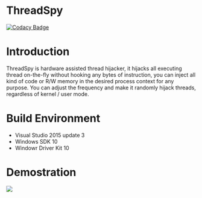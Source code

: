 # ThreadSpy

[![Codacy Badge](https://api.codacy.com/project/badge/Grade/4df8791202a94e6aa6a8c678816230ab)](https://app.codacy.com/gh/Kelvinhack/ThreadSpy?utm_source=github.com&utm_medium=referral&utm_content=Kelvinhack/ThreadSpy&utm_campaign=Badge_Grade)

# Introduction
ThreadSpy is hardware assisted thread hijacker, it hijacks all executing thread on-the-fly without hooking any bytes of instruction, you can inject all kind of code or R/W memory in the desired process context for any purpose. You can adjust the frequency and make it randomly hijack threads, regardless of kernel / user mode.

# Build Environment
* Visual Studio 2015 update 3
* Windows SDK 10
* Windowr Driver Kit 10

# Demostration
<img src="https://user-images.githubusercontent.com/22551808/82997626-7642a000-9fbb-11ea-8ddb-868ecbb6ecab.PNG"> </img>
